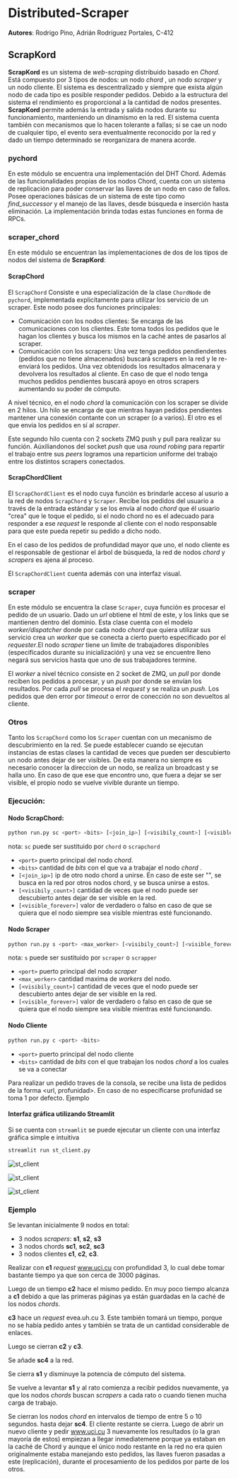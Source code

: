 # Distributed-Scraper
**Autores**: Rodrigo Pino, Adrián Rodríguez Portales, C-412

## ScrapKord

**ScrapKord** es un sistema de *web-scraping* distribuido basado en *Chord*. Está compuesto por 3 tipos de nodos: un nodo *chord* , un nodo *scraper* y un nodo cliente. El sistema es descentralizado y siempre que exista algún nodo de cada tipo es posible responder pedidos. Debido a la estructura del sistema el rendimiento es proporcional a la cantidad de nodos presentes. **ScrapKord**  permite además la entrada y salida nodos durante su funcionamiento, manteniendo un dinamismo en la red. El sistema cuenta también con mecanismos que lo hacen tolerante a fallas; si se cae un nodo de cualquier tipo, el evento sera eventualmente reconocido por la red y dado un tiempo determinado se reorganizara de manera acorde.

### pychord

En este módulo se encuentra una implementación del DHT Chord. Además de las funcionalidades propias de los nodos Chord, cuenta con un sistema de replicación para poder conservar las llaves de un nodo en caso de fallos. Posee operaciones básicas de un sistema de este tipo como *find_successor* y el manejo de las llaves, desde búsqueda e inserción hasta eliminación. La implementación brinda todas estas funciones en forma de RPCs.   

### scraper_chord

En este módulo se encuentran las implementaciones de dos de los tipos de nodos del sistema de **ScrapKord**:

#### ScrapChord

El `ScrapChord` Consiste e una especialización de la clase `ChordNode` de `pychord`, implementada explicítamente para utilizar los servicio de un scraper. Este nodo posee dos funciones principales:

* Comunicación con los nodos clientes: Se encarga de las comunicaciones con los clientes. Este toma todos los pedidos que le hagan los clientes y busca los mismos en la caché antes de pasarlos al scraper.
* Comunicación con los scrapers: Una vez tenga pedidos pendiendentes (pedidos que no tiene almacenados) buscará scrapers en la red y le re-enviará los pedidos. Una vez obtenidods los resultados almacenara y devolvera los resultados al cliente. En caso de que el nodo tenga muchos pedidos pendientes buscará apoyo en otros scrapers aumentando su poder de cómputo. 

A nivel técnico, en el nodo _chord_ la comunicación con los scraper se divide en 2 hilos. Un hilo se encarga de que mientras hayan pedidos pendientes mantener una conexión contante con un scraper (o a varios). El otro es el que envia los pedidos en sí al _scraper_.

Este segundo hilo cuenta con 2 sockets ZMQ push y pull para realizar su función. Aúxiliandonos del socket _push_ que usa _round robing_ para repartir el trabajo entre sus _peers_ logramos una reparticion uniforme del trabajo entre los distintos scrapers conectados.

#### ScrapChordClient

El `ScrapChordClient` es el nodo cuya función es brindarle acceso al usurio a la red de nodos `ScrapChord` y `Scraper`. Recibe los pedidos del usuario a través de la entrada estándar y se los envía al  nodo _chord_ que él usuario "crea" que le toque el pedido, si el nodo chord no es el adecuado para responder a ese _request_ le responde al cliente con el nodo responsable para que este pueda repetir su pedido a dicho nodo.

En el caso de los pedidos de profundidad mayor que uno, el nodo cliente es el responsable de gestionar el árbol de búsqueda, la red de nodos  _chord_ y _scrapers_ es ajena al proceso. 

El `ScrapChordClient` cuenta además con una interfaz visual.

### scraper

En este módulo se encuentra la clase `Scraper`, cuya función es procesar el pedido de un usuario. Dado un _url_ obtiene el html de este, y los links que se mantienen dentro del dominio. Esta clase cuenta con el modelo _worker/dispatcher_ donde por cada nodo _chord_ que quiera utilizar sus servicio crea un _worker_ que se conecta a cierto puerto especificado por el _requester_.El nodo _scraper_ tiene un limíte de trabajadores disponibles (especifícados durante su inicialización) y una vez se encuentre lleno negará sus servicios hasta que uno de sus trabajadores termine.

El _worker_ a nivel técnico consiste en 2 socket de ZMQ, un _pull_ por donde reciben los pedidos a procesar, y un _push_ por donde se envían los resultados. Por cada _pull_ se procesa el _request_ y se realiza un _push_. Los pedidos que den error por _timeout_ o error de conección no son devueltos al cliente.

### Otros

Tanto los `ScrapChord` como los `Scraper` cuentan con un mecanismo de descubrimiento en la red. Se puede establecer cuando se ejecutan instancias de estas clases la cantidad de veces que pueden ser descubierto un nodo antes dejar de ser visibles. De esta manera no siempre es necesario conocer la direccion de un nodo, se realiza un broadcast y se halla uno. En caso de que ese que encontro uno, que fuera a dejar se ser visible, el propio nodo se vuelve vivible durante un tiempo. 

### Ejecución:
#### Nodo ScrapChord:

```bash
python run.py sc <port> <bits> [<join_ip>] [<visibily_count>] [<visible_forever>]
```
nota: `sc` puede ser sustituido por `chord` o `scrapchord`

* `<port>` puerto principal del nodo *chord*.
* `<bits>` cantidad de *bits* con el que va a trabajar el nodo *chord* .
* `[<join_ip>]` ip de otro nodo chord a unirse. En caso de este ser "", se busca en la red por otros nodos chord, y se busca unirse a estos.
* `[<visibily_count>]` cantidad de veces que el nodo puede ser descubierto antes dejar de ser visible en la red.
* `[<visible_forever>]` valor de verdadero o falso en caso de que se quiera que el nodo siempre sea visible mientras esté funcionando.

#### Nodo Scraper

```bash
python run.py s <port> <max_worker> [<visibily_count>] [<visible_forever>]
```
nota: `s` puede ser sustituido por `scraper` o `scrapper`

* `<port>` puerto principal del nodo *scraper*
* `<max_worker>` cantidad maxima de *workers* del nodo.
* `[<visibily_count>]` cantidad de veces que el nodo puede ser descubierto antes dejar de ser visible en la red.
* `[<visible_forever>]` valor de verdadero o falso en caso de que se quiera que el nodo siempre sea visible mientras esté funcionando.

#### Nodo Cliente

```bash
python run.py c <port> <bits>
```
* `<port>` puerto principal del nodo cliente
* `<bits>` cantidad de *bits* con el que trabajan los nodos *chord* a los cuales se va a conectar

Para realizar un pedido  traves de la consola, se recibe una lista de pedidos de la forma \<url, profunidad\>. En caso de no especificarse profunidad se toma 1 por defecto. Ejemplo

#### Interfaz gráfica utilizando Streamlit

Si se cuenta con `streamlit` se puede ejecutar un cliente con una interfaz gráfica simple e intuitiva

```bash
streamlit run st_client.py 
```
![st_client](img/st_client.png)

![st_client](img/st_client_result_part1.png)

![st_client](img/st_client_result_part2.png)

### Ejemplo

Se levantan inicialmente 9 nodos en total:

* 3 nodos *scrapers*: **s1**,  **s2**,  **s3**
* 3 nodos chords **sc1**,  **sc2**,  **sc3**
* 3 nodos clientes **c1**,  **c2**,  **c3**.

Realizar con **c1**   *request* www.uci.cu con profundidad 3, lo cual debe tomar bastante tiempo ya que son cerca de 3000 páginas.

Luego de un tiempo **c2** hace el mismo pedido. En muy poco tiempo alcanza a **c1** debido a que las primeras páginas ya están guardadas en la caché de los nodos *chords*.

 **c3** hace un *request* evea.uh.cu 3. Este también tomará un tiempo, porque no se había pedido antes y también se trata de un cantidad considerable de enlaces.

Luego se cierran **c2** y **c3**.

Se añade **sc4** a la red.

Se cierra **s1** y disminuye la potencia de cómputo del sistema.

Se vuelve a levantar **s1** y al rato comienza a recibir pedidos nuevamente, ya que los nodos *chords* buscan *scrapers* a cada rato o cuando tienen mucha carga de trabajo.

Se cierran los nodos *chord* en intervalos de tiempo de entre 5 o 10 segundos. hasta dejar **sc4**. El cliente restante se cierra. Luego de abrir un nuevo cliente y pedir  www.uci.cu 3 nuevamente los resultados (o la gran mayoría de estos) empiezan a llegar inmediatemene porque ya estaban en la caché de Chord y aunque el único nodo restante en la red no era quien originalmente estaba manejando esto pedidos, las llaves fueron pasadas a este (replicación), durante el procesamiento de los pedidos por parte de los otros.



